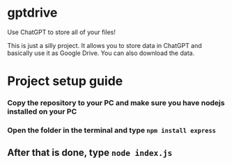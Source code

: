 # gptdrive
Use ChatGPT to store all of your files!

This is just a silly project. It allows you to store data in ChatGPT and basically use it as Google Drive. You can also download the data.

# Project setup guide

### Copy the repository to your PC and make sure you have nodejs installed on your PC

### Open the folder in the terminal and type `npm install express`

## After that is done, type `node index.js`
